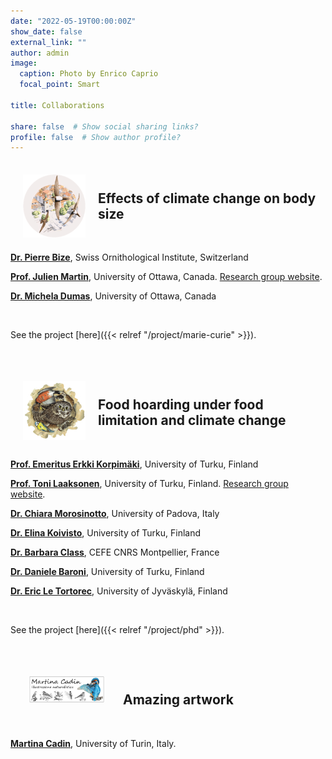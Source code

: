 ```yaml
---
date: "2022-05-19T00:00:00Z"
show_date: false
external_link: ""
author: admin
image: 
  caption: Photo by Enrico Caprio
  focal_point: Smart

title: Collaborations

share: false  # Show social sharing links?
profile: false  # Show author profile?
---
```




<p>&nbsp;</p>

<a href="https://giuliamasoero.github.io/project/marie-curie">
<img src="projectAM_round2.png" width="100px" caption="Art by Martina Cadin" style="float:left;margin:-10px 20px"></a></p>
</a>

## Effects of climate change on body size

<p>&nbsp;</p>

__<a href="https://scholar.google.com/citations?hl=it&user=AQOliiAAAAAJ" target="_blank" rel="noopener noreferrer">Dr. Pierre Bize</a>__, Swiss Ornithological Institute, Switzerland

__<a href="https://scholar.google.com/citations?user=w6axPGHSSWsC&hl=it&oi=ao" target="_blank" rel="noopener noreferrer">Prof. Julien Martin</a>__, University of Ottawa, Canada. <a href="https://juliengamartin.github.io/" target="_blank" rel="noopener noreferrer">Research group website</a>.

__<a href="https://www.researchgate.net/profile/Michela-Dumas" target="_blank" rel="noopener noreferrer"> Dr. Michela Dumas</a>__, University of Ottawa, Canada

<p>&nbsp;</p>

See the project [here]({{< relref "/project/marie-curie" >}}).

<p>&nbsp;</p>

<p>&nbsp;</p>

<a href="https://giuliamasoero.github.io/project/phd">
<img src="projectPO_round3.png" width="100px" caption="Art by Martina Cadin" style="float:left;margin:-10px 20px"></a></p>
</a>

## Food hoarding under food limitation and climate change

<p>&nbsp;</p>

__<a href="https://scholar.google.com/citations?user=H4NlurAAAAAJ&hl=it&oi=ao" target="_blank" rel="noopener noreferrer">Prof. Emeritus Erkki Korpimäki</a>__, University of Turku, Finland

__<a href="https://scholar.google.com/citations?user=W3X0wK0AAAAJ&hl=it&oi=ao" target="_blank" rel="noopener noreferrer">Prof. Toni Laaksonen</a>__, University of Turku, Finland. <a href="https://animalecology.utu.fi/" target="_blank" rel="noopener noreferrer">Research group website</a>.

__<a href="https://scholar.google.com/citations?user=9oof6dwAAAAJ&hl=it&oi=ao" target="_blank" rel="noopener noreferrer">Dr. Chiara Morosinotto</a>__, University of Padova, Italy

__<a href="https://scholar.google.com/citations?user=sSuHL4oAAAAJ&hl=it&oi=ao" target="_blank" rel="noopener noreferrer">Dr. Elina Koivisto</a>__, University of Turku, Finland

__<a href="https://scholar.google.it/citations?hl=it&user=W3l0KMEAAAAJ" target="_blank" rel="noopener noreferrer">Dr. Barbara Class</a>__, CEFE CNRS Montpellier, France

__<a href="https://scholar.google.com/citations?user=Q5kml5MAAAAJ&hl=it&oi=ao" target="_blank" rel="noopener noreferrer">Dr. Daniele Baroni</a>__, University of Turku, Finland

__<a href="https://scholar.google.it/citations?user=vZcaiDQAAAAJ&hl=it&oi=ao" target="_blank" rel="noopener noreferrer">Dr. Eric Le Tortorec</a>__, University of Jyväskylä, Finland

<p>&nbsp;</p>

See the project [here]({{< relref "/project/phd" >}}).

<p>&nbsp;</p>

<p>&nbsp;</p>

<a href="https://martinacadin.blogspot.com/">
<img src="MartinaCadin_logo.png"  width="120px" style="float:left;margin:-10px 30px"></a></p>
</a>

## Amazing artwork

<p>&nbsp;</p>

__<a href="https://martinacadin.blogspot.com/" target="_blank" rel="noopener noreferrer">Martina Cadin</a>__, University of Turin, Italy.
